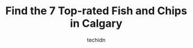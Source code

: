 ---
layout: ampstory
image: https://i0.wp.com/www.auto.or.id/wp-content/uploads/2023/06/joeys-fish-shack-0-calgary-1686322565.jpeg?resize=640,853
author: techidn
featured: false
description: Calgary, Alberta, Canada is a haven for Fish and Chips enthusiasts, boasting an impressive array of 7 top-notch establishments. Whether youre a seasoned connoisseur or simply curious to exp
title: Find the 7 Top-rated Fish and Chips in Calgary
cover:
   title: Find the 7 Top-rated Fish and Chips in Calgary
   subtitle: AUTO.OR.ID
   background: https://www.auto.or.id/wp-content/uploads/2023/06/joeys-fish-shack-0-calgary-1686322565.jpeg

pages: 
 - layout: thirds
   top: <h1>#1 Kensington Pub</h1>
   bottom: "<p>Adorable pub in the middle of the quaint Kensington neighbourhood. Lovely evening so we sat outside on the patio. Started with lime Marguerita and a beer.  We shared a we</p>"
   background: https://www.auto.or.id/wp-content/uploads/2023/06/joeys-fish-shack-1-calgary-1686322568.jpeg
   backgroundblur: true
 - layout: thirds
   top: <h1>#2 James Joyce Irish Pub & Restaurant</h1>
   bottom: "<p>114 8 Ave SW, Calgary, AB T2P 1B3, Canada</p>"
   background: https://www.auto.or.id/wp-content/uploads/2023/06/joeys-fish-shack-2-calgary-1686322568.jpeg
   cta:
      link: https://www.auto.or.id/find-the-7-top-rated-fish-and-chips-in-calgary/
      text: Find the 7 Top-rated Fish and Chips in Calgary
 - layout: thirds
   top: <h1>#3 Big Fish & Open Range - Renfrew</h1>
   bottom: "<p>1112 Edmonton Trail #1, Calgary, AB T2E 3K4, Canada</p>"
   background: https://images.unsplash.com/photo-1617498115469-2a7ee098a575?ixlib=rb-4.0.3&ixid=MnwxMjA3fDB8MHxwaG90by1wYWdlfHx8fGVufDB8fHx8&auto=format&fit=crop&w=640&h=853&q=80
   cta:
      link: https://www.auto.or.id/find-the-7-top-rated-fish-and-chips-in-calgary/
      text: Find the 7 Top-rated Fish and Chips in Calgary
 - layout: thirds
   top: <h1>#4 Home and Away YYC</h1>
   bottom: "<p>1207 1 St SW, Calgary, AB T2R 0V3, Canada</p>"
   background: https://images.unsplash.com/photo-1603224684009-453e1af42ceb?ixlib=rb-4.0.3&ixid=MnwxMjA3fDB8MHxwaG90by1wYWdlfHx8fGVufDB8fHx8&auto=format&fit=crop&w=640&h=853&q=80
   cta:
      link: https://www.auto.or.id/find-the-7-top-rated-fish-and-chips-in-calgary/
      text: Find the 7 Top-rated Fish and Chips in Calgary
 - layout: thirds
   top: <h1>#5 St. James Corner Restaurant & Irish Pub</h1>
   bottom: "<p>1219 1 St SW, Calgary, AB T2R 0V3, Canada</p>"
   background: https://images.unsplash.com/photo-1637160969382-6562ca0d1435?ixlib=rb-4.0.3&ixid=MnwxMjA3fDB8MHxwaG90by1wYWdlfHx8fGVufDB8fHx8&auto=format&fit=crop&w=640&h=853&q=80
   cta:
      link: https://www.auto.or.id/find-the-7-top-rated-fish-and-chips-in-calgary/
      text: Find the 7 Top-rated Fish and Chips in Calgary
 - layout: thirds
   top: <h1>#6 The Cat n Fiddle Pub</h1>
   bottom: "<p>540 16 Ave NW, Calgary, AB T2M 0J4, Canada</p>"
   background: https://images.unsplash.com/photo-1618863099278-75222d755814?ixlib=rb-4.0.3&ixid=MnwxMjA3fDB8MHxwaG90by1wYWdlfHx8fGVufDB8fHx8&auto=format&fit=crop&w=640&h=853&q=80
   cta:
      link: https://www.auto.or.id/find-the-7-top-rated-fish-and-chips-in-calgary/
      text: Find the 7 Top-rated Fish and Chips in Calgary
 - layout: thirds
   top: <h1>#7 Pelican Pier - Seafood Restaurant & Fish Market</h1>
   bottom: "<p>4404 14 St NW, Calgary, AB T2K 1J5, Canada</p>"
   background: https://images.unsplash.com/photo-1582834202430-ddcd18987a61?ixlib=rb-4.0.3&ixid=MnwxMjA3fDB8MHxwaG90by1wYWdlfHx8fGVufDB8fHx8&auto=format&fit=crop&w=640&h=853&q=80
   cta:
      link: https://www.auto.or.id/find-the-7-top-rated-fish-and-chips-in-calgary/
      text: Find the 7 Top-rated Fish and Chips in Calgary
 - layout: thirds
   middle: Continue reading...
   background: https://images.unsplash.com/photo-1639928845176-2804838ca715?ixlib=rb-4.0.3&ixid=MnwxMjA3fDB8MHxwaG90by1wYWdlfHx8fGVufDB8fHx8&auto=format&fit=crop&w=640&h=853&q=80
   cta:
      link: https://www.auto.or.id/find-the-7-top-rated-fish-and-chips-in-calgary/
      text: Find the 7 Top-rated Fish and Chips in Calgary

---